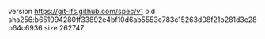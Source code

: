 version https://git-lfs.github.com/spec/v1
oid sha256:b651094280ff33892e4bf10d6ab5553c783c15263d08f21b281d3c28b64c6936
size 262747
